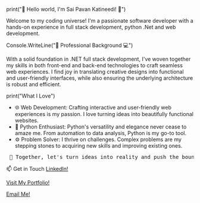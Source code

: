 print("👋 Hello world, I'm Sai Pavan Katineedi! 🚀")
<p> Welcome to my coding universe! I'm a passionate software developer with a hands-on experience in full stack development, python .Net and web development. </p>

Console.WriteLine("💼 Professional Background 💻")
<p> With a solid foundation in .NET full stack development, I've woven together my skills in both front-end and back-end technologies to craft seamless web experiences. I find joy in translating creative designs into functional and user-friendly interfaces, while also ensuring the underlying architecture is robust and efficient. </p>

print("What I Love")
<ul>

<li> 🌐 Web Development: Crafting interactive and user-friendly web experiences is my passion. I love turning ideas into beautifully functional websites. </li>

<li> 🐍 Python Enthusiast: Python's versatility and elegance never cease to amaze me. From automation to data analysis, Python is my go-to tool. </li>

<li> ⚙️ Problem Solver: I thrive on challenges. Complex problems are my stepping stones to acquiring new skills and improving existing ones. </li>

</ul>

<pre> 🌟 Together, let's turn ideas into reality and push the boundaries of innovation! 🚀 </pre>

📫 Get in Touch
<a href="https://www.linkedin.com/in/saipavank/"> LinkedIn! </a>

<a href="https://saipavank63.github.io/SaiPavanKatineediPortfolio/"> Visit My Portfolio! </a>

<a href="mailto: saipavank63@gmail.com"> Email Me! </a>
